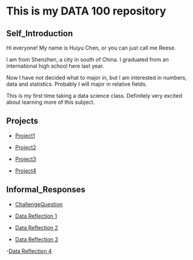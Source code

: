 # This is my DATA 100 repository

## Self_Introduction
Hi everyone! My name is Huiyu Chen, or you can just call me Reese.

I am from Shenzhen, a city in south of China. I graduated from an international high school here last year.

Now I have not decided what to major in, but I am interested in numbers, data and statistics. Probably I will major in
relative fields.

This is my first time taking a data science class. Definitely very excited about learning more of this subject.


## Projects
  
- [Project1](Project1.md)
  
- [Project2](Project2.md)

- [Project3](Project3.md)

- [Project4](Project4.md)


## Informal_Responses

- [ChallengeQuestion](ChanllengeQuestion.png)

- [Data Reflection 1](Reflection1.md)

- [Data Reflection 2](Reflection2.md)

- [Data Reflection 3](Reflection3.md)

-[Data Reflection 4](Reflection4.md)
